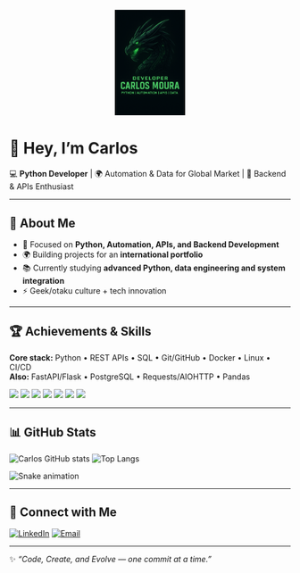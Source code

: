 <p align="center">
  <img src="./banner-python.png" alt="Carlos Moura — Python Developer" width="25%">
</p>


# 👋 Hey, I’m Carlos

💻 **Python Developer** | 🌍 Automation & Data for Global Market | 🚀 Backend & APIs Enthusiast  

---

## 🚀 About Me
- 🎯 Focused on **Python, Automation, APIs, and Backend Development**
- 🌍 Building projects for an **international portfolio**
- 📚 Currently studying **advanced Python, data engineering and system integration**
- ⚡ Geek/otaku culture + tech innovation

---

## 🏆 Achievements & Skills
**Core stack:** Python • REST APIs • SQL • Git/GitHub • Docker • Linux • CI/CD  
**Also:** FastAPI/Flask • PostgreSQL • Requests/AIOHTTP • Pandas

<p>
  <img src="https://img.shields.io/badge/Python-3776AB?style=for-the-badge&logo=python&logoColor=white"/>
  <img src="https://img.shields.io/badge/FastAPI-009688?style=for-the-badge&logo=fastapi&logoColor=white"/>
  <img src="https://img.shields.io/badge/Flask-000000?style=for-t.he-badge&logo=flask&logoColor=white"/>
  <img src="https://img.shields.io/badge/PostgreSQL-4169E1?style=for-the-badge&logo=postgresql&logoColor=white"/>
  <img src="https://img.shields.io/badge/Docker-2496ED?style=for-the-badge&logo=docker&logoColor=white"/>
  <img src="https://img.shields.io/badge/Linux-FCC624?style=for-the-badge&logo=linux&logoColor=black"/>
  <img src="https://img.shields.io/badge/GitHub%20Actions-2088FF?style=for-the-badge&logo=github-actions&logoColor=white"/>
</p>

---

## 📊 GitHub Stats
![Carlos GitHub stats](https://github-readme-stats.vercel.app/api?username=DevCarlosMoura&show_icons=true&theme=radical)
![Top Langs](https://github-readme-stats.vercel.app/api/top-langs/?username=DevCarlosMoura&layout=compact&theme=radical)

![Snake animation](https://raw.githubusercontent.com/DevCarlosMoura/DevCarlosPy/output/snake.svg)

---

## 🔗 Connect with Me
[![LinkedIn](https://img.shields.io/badge/LinkedIn-0A66C2?style=for-the-badge&logo=linkedin&logoColor=white)](https://www.linkedin.com/in/carlos-eduardo-moura-pinheiro-60a1ba169)
[![Email](https://img.shields.io/badge/Email-D14836?style=for-the-badge&logo=gmail&logoColor=white)](dev.carlosmoura@gmail.com)

---
✨ *“Code, Create, and Evolve — one commit at a time.”*
